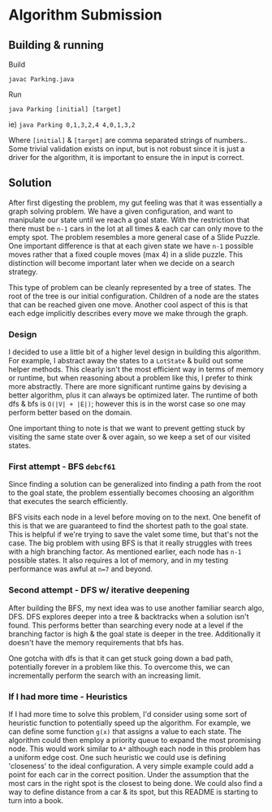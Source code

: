 # Algorithm Submission

## Building & running
Build

`javac Parking.java`

Run

`java Parking [initial] [target]`

ie) `java Parking 0,1,3,2,4 4,0,1,3,2`

Where `[initial]` & `[target]`  are comma separated strings of numbers.. Some trivial validation exists on input, but  is not robust since it is just a driver for the algorithm, it is important to ensure the in input is correct.

## Solution
After first digesting the problem, my gut feeling was that 
it was essentially a graph solving problem. We have a given configuration, and want to manipulate our state until we reach a goal state. With the restriction that there must be `n-1` cars in the lot at all times & each car can only move to the empty spot. The problem resembles a more general case of a Slide Puzzle. One important difference is that at each given state we have `n-1` possible moves rather that a fixed couple moves (max 4) in a slide puzzle. This distinction will become important later when we decide on a search strategy.

This type of problem can be cleanly represented by a tree of states. The root of the tree is our initial configuration. Children of a node
are the states that can be reached given one move. Another cool aspect of this is that each edge implicitly describes every move we make through the graph.

### Design
I decided to use a little bit of a higher level design in building this algorithm. For example, I abstract away the states to a `LotState` & build out some helper methods.
This clearly isn't the most efficient way in terms of memory or runtime, but when reasoning about a problem like this, I prefer to think more abstractly. There are more significant runtime gains by devising a better algorithm, plus it can always be optimized later. The runtime of both dfs & bfs is `O(|V| + |E|)`; however this is in the worst case so one may perform better based on the domain.  

One important thing to note is that we want to prevent getting stuck by visiting the same state over & over again, so we keep a set of our visited states.

### First attempt - BFS `debcf61`
Since finding a solution can be generalized into finding a path from the root to the goal state, the problem essentially becomes choosing an algorithm that executes the search efficiently.

BFS visits each node in a level before moving on to the next. One benefit of this is that we are guaranteed to find the shortest path to the goal state. This is helpful if we're trying to save the valet some time, but that's not the case. The big problem with using BFS is that it really struggles with trees with a high branching factor. As mentioned earlier, each node has `n-1` possible states. It also requires a lot of memory, and in my testing performance was awful at `n=7` and beyond.

### Second attempt - DFS w/ iterative deepening
After building the BFS, my next idea was to use another familiar search algo, DFS. DFS explores deeper into a tree & backtracks when a solution isn't found. This performs better than searching every node at a level if the branching factor is high & the goal state is deeper in the tree. Additionally it doesn't have the memory requirements that bfs has.

One gotcha with dfs is that it can get stuck going down a bad path, potentially forever in a problem like this. To overcome this, we can incrementally perform the search with an increasing limit.

### If I had more time - Heuristics
If I had more time to solve this problem, I'd consider using some sort of heuristic function to potentially speed up the algorithm. For example,
we can define some function `g(x)` that assigns a value to each state. The algorithm could then employ a priority queue to expand the most promising node. This would work similar to `A*` although each node in this problem has a uniform edge cost. One such heuristic we could use is defining 'closeness' to the ideal configuration. A very simple example could add a point for each car in the correct position. Under the assumption that the most cars in the right spot is the closest to being done. We could also find a way to define distance from a car & its spot, but this README is starting to turn into a book.